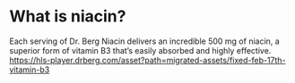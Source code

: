 # What is niacin?

Each serving of Dr. Berg Niacin delivers an incredible 500 mg of niacin, a superior form of vitamin B3 that’s easily absorbed and highly effective. https://hls-player.drberg.com/asset?path=migrated-assets/fixed-feb-17th-vitamin-b3